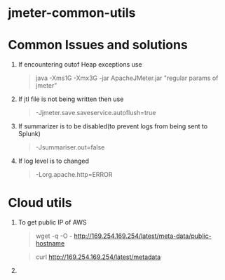 # jmeter-common-utils



# Common Issues and solutions
1. If encountering outof Heap exceptions use
    > java -Xms1G -Xmx3G -jar ApacheJMeter.jar "regular params of jmeter"

2. If jtl file is not being written then use 
    > -Jjmeter.save.saveservice.autoflush=true
3. If summarizer is to be disabled(to prevent logs from being sent to Splunk) 
    > -Jsummariser.out=false
4. If log level is to changed 
    > -Lorg.apache.http=ERROR

# Cloud utils
1. To get public IP of AWS
    >wget -q -O - http://169.254.169.254/latest/meta-data/public-hostname

    >curl http://169.254.169.254/latest/metadata
2.
